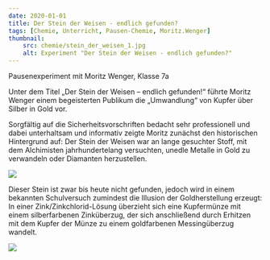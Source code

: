 ```yaml
---
date: 2020-01-01
title: Der Stein der Weisen - endlich gefunden?
tags: [Chemie, Unterricht, Pausen-Chemie, Moritz.Wenger]
thumbnail: 
    src: chemie/stein_der_weisen_1.jpg
    alt: Experiment "Der Stein der Weisen - endlich gefunden?"
---
```


Pausenexperiment mit Moritz Wenger, Klasse 7a

Unter dem Titel „Der Stein der Weisen – endlich gefunden!“ führte Moritz Wenger einem begeisterten Publikum die „Umwandlung“ von Kupfer über Silber in Gold vor. 

Sorgfältig auf die Sicherheitsvorschriften bedacht sehr professionell und dabei unterhaltsam und informativ zeigte Moritz zunächst den historischen Hintergrund auf: Der Stein der Weisen war an lange gesuchter Stoff, mit dem Alchimisten jahrhundertelang versuchten, unedle Metalle in Gold zu verwandeln oder Diamanten herzustellen. 

<div><img src="images/chemie/stein_der_weisen_1.jpg"></div>

Dieser Stein ist zwar bis heute nicht gefunden, jedoch wird in einem bekannten Schulversuch zumindest die Illusion der Goldherstellung erzeugt:
In einer Zink/Zinkchlorid-Lösung überzieht sich eine Kupfermünze mit einem silberfarbenen Zinküberzug, der sich anschließend durch Erhitzen mit dem Kupfer der Münze zu einem goldfarbenen Messingüberzug wandelt.

<div><img src="images/chemie/stein_der_weisen_2.jpg"></div>

<youtube watch="BS5hvLNhMU8"></youtube>